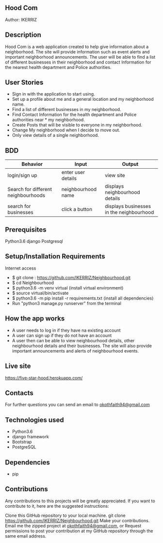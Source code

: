 ## Hood Com
Author: IKERRIZ

## Description
Hood Com is a web application created to help give information about a neighborhood. The site will provide information such as event alerts and important neighborhood announcements. The user will be able to find a list of different businesses in their neighborhood and contact Information for the nearest health department and Police authorities.

## User Stories
* Sign in with the application to start using.
* Set up a profile about me and a general location and my neighborhood name.
* Find a list of different businesses in my neighborhood.
* Find Contact Information for the health department and Police authorities near * my neighborhood.
* Create Posts that will be visible to everyone in my neighborhood.
* Change My neighborhood when I decide to move out.
* Only view details of a single neighborhood.
## BDD
|Behavior	|Input	|Output|
|-----------|-------|--------|
|login/sign up|	enter user details|	view site|
|Search for different neighbourhoods|	neighbourhood name|	displays neighbourhood details|
|search for businesses|	click a button|	displays businesses in the neighbourhood|
## Prerequisites
Python3.6
django
Postgresql
## Setup/Installation Requirements
Internet access
* $ git clone : https://github.com/IKERRIZ/Neighbourhood.git
* $ cd Neighbourhood
* $ python3.6 -m venv virtual (install virtual environment)
* $ source virtual/bin/activate
* $ python3.6 -m pip install -r requirements.txt (install all dependencies)
* Run "python3 manage.py runserver" from the terminal
## How the app works
* A user needs to log in if they have na existing account
* A user can sign up if they do not have an account
* A user then can be able to view neighbourhood details, other neighbourhood details and their businesses. The site will also provide important announcements and alerts of neighbourhood events.
## Live site
https://five-star-hood.herokuapp.com/
## Contacts
For further questions you can send an email to okothfaith94@gmail.com


## Technologies used
* Python3.6
* django framework
* Bootstrap
* PostgreSQL

## Dependencies
* pip

## Contributions
Any contributions to this projects will be greatly appreciated. If you want to contribute to it, here are the suggested instructions:

Clone this GitHub repository to your local machine.
git clone https://github.com/IKERRIZ/Neighbourhood.git
Make your contributions.
Email me the zipped project at okothfaith94@gmail.com, or
Request permissions to post your contribution at my GitHub repository through the same email address.